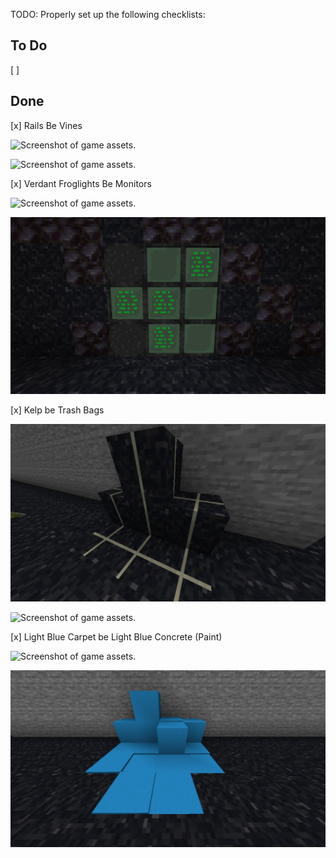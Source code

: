 TODO: Properly set up the following checklists:

## To Do
[ ] 

## Done
[x] Rails Be Vines 

![Screenshot of game assets.](assets/screenshots/Vines_1.png) 

![Screenshot of game assets.](assets/screenshots/Vines_2.png) 

[x] Verdant Froglights Be Monitors

![Screenshot of game assets.](assets/screenshots/Monitor_1.png) 

![Screenshot of game assets.](assets/screenshots/Monitor_2.png) 

[x] Kelp be Trash Bags

![Screenshot of game assets.](assets/screenshots/TrashBag_1.png) 

![Screenshot of game assets.](assets/screenshots/TrashBag_2.png) 

[x] Light Blue Carpet be Light Blue Concrete (Paint)

![Screenshot of game assets.](assets/screenshots/Carpet_1.png) 

![Screenshot of game assets.](assets/screenshots/Carpet_2.png) 
